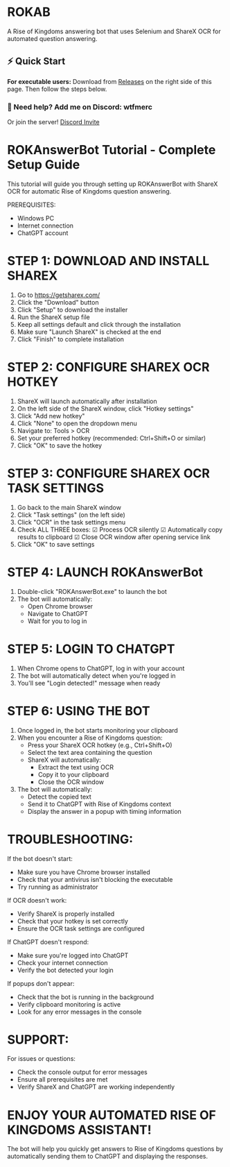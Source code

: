 # ROKAB

A Rise of Kingdoms answering bot that uses Selenium and ShareX OCR for automated question answering.

## ⚡ Quick Start

**For executable users:** Download from [Releases](https://github.com/wtfmerc/ROKAB/releases) on the right side of this page. Then follow the steps below.

### 🔹 Need help? Add me on Discord: **wtfmerc**

Or join the server! [Discord Invite](https://discord.com/invite/jCgTXpWmTK)


ROKAnswerBot Tutorial - Complete Setup Guide
============================================

This tutorial will guide you through setting up ROKAnswerBot with ShareX OCR for automatic Rise of Kingdoms question answering.

PREREQUISITES:
- Windows PC
- Internet connection
- ChatGPT account

STEP 1: DOWNLOAD AND INSTALL SHAREX
===================================

1. Go to https://getsharex.com/
2. Click the "Download" button
3. Click "Setup" to download the installer
4. Run the ShareX setup file
5. Keep all settings default and click through the installation
6. Make sure "Launch ShareX" is checked at the end
7. Click "Finish" to complete installation

STEP 2: CONFIGURE SHAREX OCR HOTKEY
===================================

1. ShareX will launch automatically after installation
2. On the left side of the ShareX window, click "Hotkey settings"
3. Click "Add new hotkey"
4. Click "None" to open the dropdown menu
5. Navigate to: Tools > OCR
6. Set your preferred hotkey (recommended: Ctrl+Shift+O or similar)
7. Click "OK" to save the hotkey

STEP 3: CONFIGURE SHAREX OCR TASK SETTINGS
==========================================

1. Go back to the main ShareX window
2. Click "Task settings" (on the left side)
3. Click "OCR" in the task settings menu
4. Check ALL THREE boxes:
   ☑ Process OCR silently
   ☑ Automatically copy results to clipboard
   ☑ Close OCR window after opening service link
5. Click "OK" to save settings

STEP 4: LAUNCH ROKAnswerBot
===========================

1. Double-click "ROKAnswerBot.exe" to launch the bot
2. The bot will automatically:
   - Open Chrome browser
   - Navigate to ChatGPT
   - Wait for you to log in

STEP 5: LOGIN TO CHATGPT
========================

1. When Chrome opens to ChatGPT, log in with your account
2. The bot will automatically detect when you're logged in
3. You'll see "Login detected!" message when ready

STEP 6: USING THE BOT
=====================

1. Once logged in, the bot starts monitoring your clipboard
2. When you encounter a Rise of Kingdoms question:
   - Press your ShareX OCR hotkey (e.g., Ctrl+Shift+O)
   - Select the text area containing the question
   - ShareX will automatically:
     * Extract the text using OCR
     * Copy it to your clipboard
     * Close the OCR window
3. The bot will automatically:
   - Detect the copied text
   - Send it to ChatGPT with Rise of Kingdoms context
   - Display the answer in a popup with timing information

TROUBLESHOOTING:
================

If the bot doesn't start:
- Make sure you have Chrome browser installed
- Check that your antivirus isn't blocking the executable
- Try running as administrator

If OCR doesn't work:
- Verify ShareX is properly installed
- Check that your hotkey is set correctly
- Ensure the OCR task settings are configured

If ChatGPT doesn't respond:
- Make sure you're logged into ChatGPT
- Check your internet connection
- Verify the bot detected your login

If popups don't appear:
- Check that the bot is running in the background
- Verify clipboard monitoring is active
- Look for any error messages in the console

SUPPORT:
========

For issues or questions:
- Check the console output for error messages
- Ensure all prerequisites are met
- Verify ShareX and ChatGPT are working independently

ENJOY YOUR AUTOMATED RISE OF KINGDOMS ASSISTANT!
===============================================

The bot will help you quickly get answers to Rise of Kingdoms questions
by automatically sending them to ChatGPT and displaying the responses.
